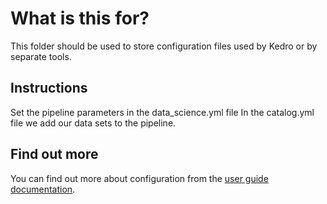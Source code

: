 # What is this for?

This folder should be used to store configuration files used by Kedro or by separate tools.

## Instructions
Set the pipeline parameters in the data_science.yml file
In the catalog.yml file we add our data sets to the pipeline.


## Find out more
You can find out more about configuration from the [user guide documentation](https://kedro.readthedocs.io/en/stable/04_user_guide/03_configuration.html).
